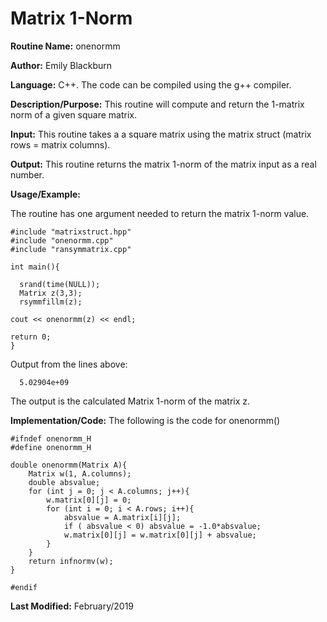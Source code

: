 # Matrix 1-Norm

**Routine Name:**           onenormm

**Author:** Emily Blackburn

**Language:** C++. The code can be compiled using the g++ compiler.

**Description/Purpose:** This routine will compute and return the 1-matrix norm of a given square matrix.

**Input:** This routine takes a a square matrix using the matrix struct (matrix rows = matrix columns).

**Output:** This routine returns the matrix 1-norm of the matrix input as a real number.

**Usage/Example:**

The routine has one argument needed to return the matrix 1-norm value.

    #include "matrixstruct.hpp"
    #include "onenormm.cpp"
    #include "ransymmatrix.cpp"

    int main(){
    
      srand(time(NULL));
      Matrix z(3,3);
      rsymmfillm(z);
    
    cout << onenormm(z) << endl;
      
    return 0;
    }

Output from the lines above:

      5.02904e+09

The output is the calculated Matrix 1-norm of the matrix z.

**Implementation/Code:** The following is the code for onenormm()

    #ifndef onenormm_H
    #define onenormm_H

    double onenormm(Matrix A){
        Matrix w(1, A.columns);
        double absvalue;
        for (int j = 0; j < A.columns; j++){
            w.matrix[0][j] = 0;
            for (int i = 0; i < A.rows; i++){
                absvalue = A.matrix[i][j];
                if ( absvalue < 0) absvalue = -1.0*absvalue;
                w.matrix[0][j] = w.matrix[0][j] + absvalue;
            }
        }
        return infnormv(w);
    }

    #endif


**Last Modified:** February/2019
